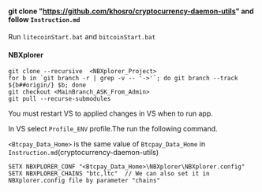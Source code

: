 ﻿#### git clone "https://github.com/khosro/cryptocurrency-daemon-utils" and follow ```Instruction.md```

Run ```litecoinStart.bat``` and ```bitcoinStart.bat```

####  NBXplorer

```
git clone --recursive  <NBXplorer_Project>
for b in `git branch -r | grep -v -- '->'`; do git branch --track ${b##origin/} $b; done
git checkout <MainBranch_ASK_From_Admin>
git pull --recurse-submodules
```

You must restart VS to applied changes in VS when to run app.

In VS select ```Profile_ENV``` profile.The run the following command.

```<Btcpay_Data_Home>``` is the same value of ```Btcpay_Data_Home``` in ```Instruction.md```(cryptocurrency-daemon-utils)

```
SETX NBXPLORER_CONF "<Btcpay_Data_Home>\NBXplorer\NBXplorer.config"
SETX NBXPLORER_CHAINS "btc,ltc"  // We can also set it in NBXplorer.config file by parameter "chains"
 ```

